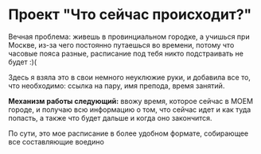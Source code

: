 # Проект "Что сейчас происходит?"
Вечная проблема: живешь в провинциальном городке, а учишься при Москве, из-за чего постоянно путаешься во времени, потому что часовые пояса разные, расписание под тебя никто подстраивать не будет :)(

Здесь я взяла это в свои немного неуклюжие руки, и добавила все то, что необходимо: ссылка на пару, имя препода, время занятий.


**Механизм работы следующий:** ввожу время, которое сейчас в МОЕМ городе, и получаю всю информацию о том, что сейчас идет и как туда попасть, а также что будет дальше и когда оно закончится.

По сути, это мое расписание в более удобном формате, собирающее все составляющие воедино
